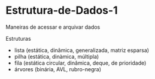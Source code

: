 # Estrutura-de-Dados-1

Maneiras de acessar e arquivar dados

Estruturas
  - lista (estática, dinâmica,  generalizada, matriz esparsa)
  - pilha (estática, dinàmica, múltipla)
  - fila (estática circular, dinâmica, deque, de prioridade)
  - árvores (binária, AVL, rubro-negra)
